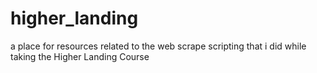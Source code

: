 # higher_landing
a place for resources related to the web scrape scripting that i did while taking the Higher Landing Course
